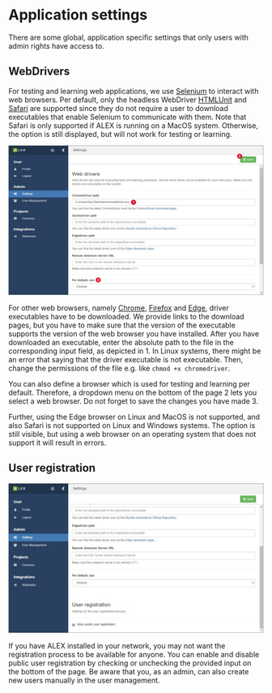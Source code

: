 # Application settings

There are some global, application specific settings that only users with admin rights have access to.

## WebDrivers

For testing and learning web applications, we use [Selenium][selenium] to interact with web browsers. 
Per default, only the headless WebDriver [HTMLUnit][htmlunit] and [Safari][safari] are supported since they do not require a user to download executables that enable Selenium to communicate with them.
Note that Safari is only supported if ALEX is running on a MacOS system. 
Otherwise, the option is still displayed, but will not work for testing or learning.

![Settings](assets/application-settings/settings-1.jpg)

For other web browsers, namely [Chrome][chrome], [Firefox][firefox] and [Edge][edge], driver executables have to be downloaded.
We provide links to the download pages, but you have to make sure that the version of the executable supports the version of the web browser you have installed.
After you have downloaded an executable, enter the absolute path to the file in the corresponding input field, as depicted in <span class="label">1</span>.
In Linux systems, there might be an error that saying that the driver executable is not executable.
Then, change the permissions of the file e.g. like `chmod +x chromedriver`.

You can also define a browser which is used for testing and learning per default.
Therefore, a dropdown menu on the bottom of the page <span class="label">2</span> lets you select a web browser.
Do not forget to save the changes you have made <span class="label">3</span>.

Further, using the Edge browser on Linux and MacOS is not supported, and also Safari is not supported on Linux and Windows systems.
The option is still visible, but using a web browser on an operating system that does not support it will result in errors.


## User registration

![Settings](assets/application-settings/settings-2.jpg)

If you have ALEX installed in your network, you may not want the registration process to be available for anyone.
You can enable and disable public user registration by checking or unchecking the provided input on the bottom of the page.
Be aware that you, as an admin, can also create new users manually in the user management.

[selenium]: http://www.seleniumhq.org/
[htmlunit]: http://htmlunit.sourceforge.net/
[safari]: https://www.apple.com/de/safari/
[chrome]: https://www.google.com/chrome
[firefox]: https://www.mozilla.org/firefox
[edge]: https://www.microsoft.com/windows/microsoft-edge
